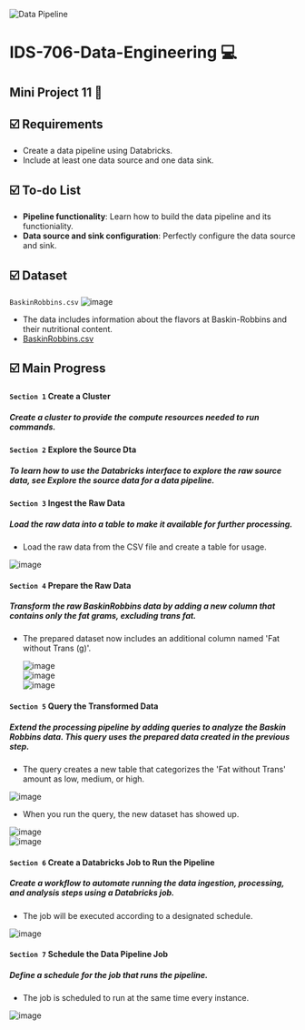 ![Data Pipeline](https://github.com/nogibjj/IDS706-Mini-Project-11-sp699/actions/workflows/cicd.yml/badge.svg)
# IDS-706-Data-Engineering :computer:

## Mini Project 11 :page_facing_up: 

## :ballot_box_with_check: Requirements
* Create a data pipeline using Databricks.</br>
* Include at least one data source and one data sink.</br>

## :ballot_box_with_check: To-do List
* __Pipeline functionality__: Learn how to build the data pipeline and its functioniality.</br>
* __Data source and sink configuration__: Perfectly configure the data source and sink.

## :ballot_box_with_check: Dataset
`BaskinRobbins.csv`
  ![image](https://github.com/suim-park/Mini-Project-11/assets/143478016/2fc283f8-e1ef-4997-9d2e-8d6daeb70196) </br>
  - The data includes information about the flavors at Baskin-Robbins and their nutritional content.
  - [BaskinRobbins.csv](https://github.com/nogibjj/IDS706-Mini-Project-11-sp699/blob/main/BaskinRobbins.csv)

## :ballot_box_with_check: Main Progress
#### `Section 1` Create a Cluster
##### Create a cluster to provide the compute resources needed to run commands.

#### `Section 2` Explore the Source Dta
##### To learn how to use the Databricks interface to explore the raw source data, see Explore the source data for a data pipeline.

#### `Section 3` Ingest the Raw Data
##### Load the raw data into a table to make it available for further processing.
* Load the raw data from the CSV file and create a table for usage.

![image](https://github.com/suim-park/Mini-Project-11/assets/143478016/b87f9aed-6b1d-4b20-ac79-32e3518d4773)

#### `Section 4` Prepare the Raw Data
##### Transform the raw BaskinRobbins data by adding a new column that contains only the fat grams, excluding trans fat.
* The prepared dataset now includes an additional column named 'Fat without Trans (g)'.

  ![image](https://github.com/suim-park/Mini-Project-11/assets/143478016/02e06469-dece-4a8c-ae8a-3687fac90cad) </br>
  ![image](https://github.com/nogibjj/IDS706-Mini-Project-11-sp699/assets/143478016/27302932-fdd1-4f7b-8d57-b6346fbd848c) </br>
  ![image](https://github.com/nogibjj/IDS706-Mini-Project-11-sp699/assets/143478016/84e31ed2-8dc2-4683-8ccd-21f20ee9e5e5)

#### `Section 5` Query the Transformed Data
##### Extend the processing pipeline by adding queries to analyze the Baskin Robbins data. This query uses the prepared data created in the previous step.
* The query creates a new table that categorizes the 'Fat without Trans' amount as low, medium, or high.

![image](https://github.com/nogibjj/IDS706-Mini-Project-11-sp699/assets/143478016/4dd6eb7d-0bd7-435f-b1db-6b1882d0ccb7) </br>
* When you run the query, the new dataset has showed up.

![image](https://github.com/nogibjj/IDS706-Mini-Project-11-sp699/assets/143478016/e09cd9a2-1566-4294-8de3-fa45d977de50) </br>
![image](https://github.com/nogibjj/IDS706-Mini-Project-11-sp699/assets/143478016/31233e21-8334-4298-8712-2051e292a443)

#### `Section 6` Create a Databricks Job to Run the Pipeline
##### Create a workflow to automate running the data ingestion, processing, and analysis steps using a Databricks job.
* The job will be executed according to a designated schedule.

![image](https://github.com/nogibjj/IDS706-Mini-Project-11-sp699/assets/143478016/4cd05475-9796-49c1-a8de-879f1adaf3dc) </br>

#### `Section 7` Schedule the Data Pipeline Job
##### Define a schedule for the job that runs the pipeline.
* The job is scheduled to run at the same time every instance.

![image](https://github.com/nogibjj/IDS706-Mini-Project-11-sp699/assets/143478016/e7ad3f34-2185-4f52-a743-662b7d8d372c)
